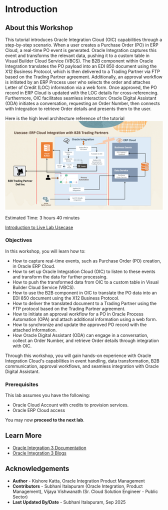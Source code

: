 # Introduction

## About this Workshop

This tutorial introduces Oracle Integration Cloud (OIC) capabilities through a step-by-step scenario. When a user creates a Purchase Order (PO) in ERP Cloud, a real-time PO event is generated. Oracle Integration captures this event and transforms the relevant data, pushing it to a custom table in Visual Builder Cloud Service (VBCS). The B2B component within Oracle Integration translates the PO payload into an EDI 850 document using the X12 Business Protocol, which is then delivered to a Trading Partner via FTP based on the Trading Partner agreement. Additionally, an approval workflow is initiated by an ERP Process user who selects the order and attaches Letter of Credit (LOC) information via a web form. Once approved, the PO record in ERP Cloud is updated with the LOC details for cross-referencing. Furthermore, OIC facilitates seamless interaction: Oracle Digital Assistant (ODA) initiates a conversation, requesting an Order Number, then connects with Integration to retrieve Order details and presents them to the user.

Here is the high level architecture reference of the tutorial
![Usecase Architecture](images/architecture.png)

Estimated Time: 3 hours 40 minutes

[Introduction to Live Lab Usecase](youtube:yW3TEBWkFbg)

### Objectives

In this workshop, you will learn how to:

- How to capture real-time events, such as Purchase Order (PO) creation, in Oracle ERP Cloud.
- How to set up Oracle Integration Cloud (OIC) to listen to these events and transform the data for further processing.
- How to push the transformed data from OIC to a custom table in Visual Builder Cloud Service (VBCS).
- How to use the B2B component in OIC to translate the PO data into an EDI 850 document using the X12 Business Protocol.
- How to deliver the translated document to a Trading Partner using the FTP protocol based on the Trading Partner agreement.
- How to initiate an approval workflow for a PO in Oracle Process Automation (OPA) and attach additional information using a web form.
- How to synchronize and update the approved PO record with the attached information.
- How Oracle Digital Assistant (ODA) can engage in a conversation, collect an Order Number, and retrieve Order details through integration with OIC.

Through this workshop, you will gain hands-on experience with Oracle Integration Cloud's capabilities in event handling, data transformation, B2B communication, approval workflows, and seamless integration with Oracle Digital Assistant.

### Prerequisites

This lab assumes you have the following:
* Oracle Cloud Account with credits to provision services.
* Oracle ERP Cloud access

You may now **proceed to the next lab**.

## Learn More

* [Oracle Integration 3 Documentation](https://docs.oracle.com/en/cloud/paas/application-integration/index.html)
* [Oracle Integration 3 Blogs](https://blogs.oracle.com/integration/)

## Acknowledgements
* **Author** - Kishore Katta, Oracle Integration Product Management
* **Contributors** - Subhani Italapuram (Oracle Integration, Product Management), Vijaya Vishwanath (Sr. Cloud Solution Engineer - Public Sector)
* **Last Updated By/Date** - Subhani Italapuram, Sep 2025
